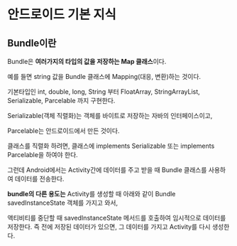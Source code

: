 # 안드로이드 기본 지식

## Bundle이란
Bundle은 **여러가지의 타입의 값을 저장하는 Map 클래스**이다.

예를 들면 string 값을 Bundle 클래스에 Mapping(대응, 변환)하는 것이다.

기본타입인 int, double, long, String 부터 FloatArray, StringArrayList, Serializable, Parcelable 까지 구현한다.

Serializable(객체 직렬화)는 객체를 바이트로 저장하는 자바의 인터페이스이고,

Parcelable는 안드로이드에서 만든 것이다.

클래스를 직렬화 하려면, 클래스에  implements Serializable 또는  implements Parcelable을 하여야 한다.

그런데 Android에서는 Activity간에 데이터를 주고 받을 때 Bundle 클래스를 사용하여 데이터를 전송한다.

**bundle의 다른 용도는**
Activity를 생성할 때 아래와 같이 Bundle savedInstanceState 객체를 가지고 와서,

액티비티를 중단할 때 savedInstanceState 메서드를 호출하여 임시적으로 데이터를 저장한다.
즉 전에 저장된 데이터가 있으면, 그 데이터를 가지고 Activity를 다시 생성한다.
